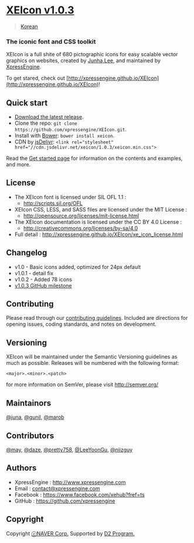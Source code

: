 # [XEIcon v1.0.3](http://xpressengine.github.io/XEIcon/)
> [Korean](https://github.com/xpressengine/XEIcon/blob/master/README_kor.md)

### The iconic font and CSS toolkit
XEIcon is a full shite of 680 pictographic icons for easy scalable vector graphics on websites,
created by [Junha,Lee](https://www.facebook.com/juna.junhalee), and maintained by [XpressEngine](http://www.xpressengine.com).

To get stared, check out [http://xpressengine.github.io/XEIcon](http://xpressengine.github.io/XEIcon)!


## Quick start
- [Download the latest release](https://github.com/xpressengine/XEIcon/archive/v1.0.3.zip).
- Clone the repo: `git clone https://github.com/xpressengine/XEIcon.git`.
- Install with [Bower](http://bower.io): `bower install xeicon`.
- CDN by [jsDelivr](http://www.jsdelivr.com/#!xeicon): `<link rel="stylesheet" href="//cdn.jsdelivr.net/xeicon/1.0.3/xeicon.min.css">`

Read the [Get started page](http://xpressengine.github.io/XEIcon/started.html) for information on the contents and examples, and more.


## License
- The XEIcon font is licensed under SIL OFL 1.1 :
	- http://scripts.sil.org/OFL
- XEIcon CSS, LESS, and SASS files are licensed under the MIT License :
	- http://opensource.org/licenses/mit-license.html
- The XEIcon documentation is licensed under the CC BY 4.0 License :
	- http://creativecommons.org/licenses/by-sa/4.0
- Full detail : http://xpressengine.github.io/XEIcon/xe_icon_license.html


## Changelog 
- v1.0 - Basic icons added, optimized for 24px default
- v1.0.1 - detail fix
- v1.0.2 - Added 78 icons
- [v1.0.3 GitHub milestone](https://github.com/xpressengine/XEIcon/issues?q=milestone%3A%22XEIcon+1.0.3%22)


## Contributing
Please read through our [contributing guidelines](https://github.com/xpressengine/XEIcon/blob/master/CONTRIBUTING.md). Included are directions for opening issues, coding standards, and notes on development.


## Versioning 
XEIcon will be maintained under the Semantic Versioning guidelines as much as possible. Releases will be numbered with the following format:

`<major>.<minor>.<patch>`

for more information on SemVer, please visit http://semver.org/


## Maintainors
[@juna](https://www.facebook.com/juna.junhalee), [@gunil](http://github.com/gunil), [@marob](http://www.facebook.com/marob.99)


## Contributors
[@may](https://www.facebook.com/rabbitgirl80), [@daze](http://www.facebook.com/daze325.), [@pretty758](https://www.facebook.com/haneul.kim.79656), [@LeeYoonGu](https://github.com/LeeYoonGu), [@niizguy](https://github.com/niizguy) 


## Authors
- XpressEngine : http://www.xpressengine.com
- Email : contact@xpressengine.com
- Facebook : https://www.facebook.com/xehub?fref=ts
- GitHub : https://github.com/xpressengine


## Copyright
Copyright [ⓒNAVER Corp.](http://www.navercorp.com/ko/index.nhn) Supported by [D2 Program.](https://www.facebook.com/naverd2?fref=ts)
